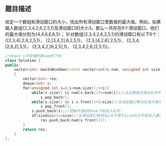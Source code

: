 ## 题目描述
给定一个数组和滑动窗口的大小，找出所有滑动窗口里数值的最大值。例如，如果输入数组{2,3,4,2,6,2,5,1}及滑动窗口的大小3，那么一共存在6个滑动窗口，他们的最大值分别为{4,4,6,6,6,5}； 针对数组{2,3,4,2,6,2,5,1}的滑动窗口有以下6个： {[2,3,4],2,6,2,5,1}， {2,[3,4,2],6,2,5,1}， {2,3,[4,2,6],2,5,1}， {2,3,4,[2,6,2],5,1}， {2,3,4,2,[6,2,5],1}， {2,3,4,2,6,[2,5,1]}。

```C++
//deque s中存储的是num的下标
class Solution {
public:
    vector<int> maxInWindows(const vector<int>& num, unsigned int size)
    {
        vector<int> res;
        deque<int> s;
        for(unsigned int i=0;i<num.size();++i){
            while(s.size() && num[s.back()]<=num[i])//从后面依次弹出队列中比当前num值小的元素，同时也能保证队列首元素为当前窗口最大值下标
                s.pop_back();
            while(s.size() && i-s.front()+1>size)//当当前窗口移出队首元素所在的位置，即队首元素坐标对应的num不在窗口中，需要弹出
                s.pop_front();
            s.push_back(i);//把每次滑动的num下标加入队列
            if(size&&i+1>=size)//当滑动窗口首地址i大于等于size时才开始写入窗口最大值
                res.push_back(num[s.front()]);
        }
        return res;
    }
};
```